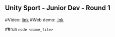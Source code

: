 
## Unity Sport - Junior Dev - Round 1

#Video: [link](https://youtu.be/fEB80xJgoDE)
#Web demo: [link]([https://youtu.be/fEB80xJgoDE](https://toanf2103.github.io/Unity_Sport-Junior_Dev-Round-1/))


##run
`node <name_file>`


